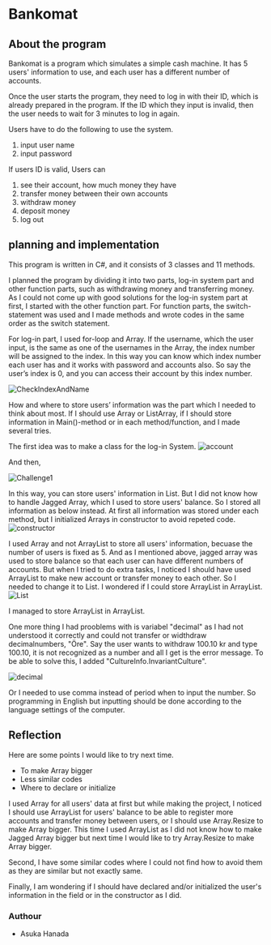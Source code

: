 # Bankomat
## About the program
Bankomat is a program which simulates a simple cash machine. 
It has 5 users' information to use, and each user has a different number of accounts.

Once the user starts the program, they need to log in with their ID, which is already prepared in the program. 
If the ID which they input is invalid, then the user needs to wait for 3 minutes to log in again.

Users have to do the following to use the system.
1. input user name
2. input password

If users ID is valid,
Users can  
1. see their account, how much money they have
2. transfer money between their own accounts
3. withdraw money
4. deposit money
5. log out

## planning and implementation

This program is written in C#, and it consists of 3 classes and 11 methods. 

I planned the program by dividing it into two parts, log-in system part and other function parts, such as withdrawing money and transferring money. 
As I could not come up with good solutions for the log-in system part at first, I started with the other function part. For function parts, the switch-statement was used and I made methods and wrote codes in the same order as the switch statement.

For log-in part, I used for-loop and Array. If the username, which the user input, is the same as one of the usernames in the Array, the index number will be assigned to the index. 
In this way you can know which index number each user has and it works with password and accounts also. So say the user’s index is 0, and you can access their account by this index number. 

![CheckIndexAndName](https://github.com/askahana/Bankomat/assets/144675449/50f0c668-0acb-48cc-a517-702c7cd558e5)

How and where to store users’ information was the part which I needed to think about most. If I should use Array or ListArray, if I should store information in Main()-method or in each method/function, and I made several tries. 

The first idea was to make a class for the log-in System.
![account](https://github.com/askahana/Bankomat/assets/144675449/e44f29a8-1fd1-4ec5-9a46-0f0522e7200e)

And then,

![Challenge1](https://github.com/askahana/Bankomat/assets/144675449/2aa53281-3c16-49a8-9da0-d7176e36f60f)

In this way, you can store users' information in List. But I did not know how to handle Jagged Array, which I used to store users' balance. So I stored all information as below instead. At first all information was stored under each method, but I initialized Arrays in constructor to avoid repeted code.
![constructor](https://github.com/askahana/Bankomat/assets/144675449/bac3ad96-293d-4931-8790-8d5f926cc388)

I used Array and not ArrayList to store all users' information, becuase the number of users is fixed as 5. And as I mentioned above, jagged array was used to store balance so that each user can have different numbers of accounts. But when I tried to do extra tasks, I noticed I should have used ArrayList to make new account or transfer money to each other. So I needed to change it to List. I wondered if I could store ArrayList in ArrayList.
![List](https://github.com/askahana/Bankomat/assets/144675449/59b54c07-7737-4c2f-933f-ae612c103b96)

I managed to store ArrayList in ArrayList.

One more thing I had prooblems with is variabel "decimal" as I had not understood it correctly and could not transfer or widthdraw decimalnumbers, "Öre". Say the user wants to withdraw 100.10 kr and type 100.10, it is not recognized as a number and all I get is the error message. To be able to solve this, I added "CultureInfo.InvariantCulture". 

![decimal](https://github.com/askahana/Bankomat/assets/144675449/186bbf14-f162-4915-be82-b677f9d5b96f)

Or I needed to use comma instead of period when to input the number. So programming in English but inputting should be done according to the language settings of the computer.


## Reflection
Here are some points I would like to try next time.

- To make Array bigger
- Less similar codes
- Where to declare or initialize

I used Array for all users' data at first but while making the project, I noticed I should use ArrayList for users' balance to be able to register more accounts and transfer money between users, or I should use Array.Resize to make Array bigger. This time I used ArrayList as I did not know how to make Jagged Array bigger but next time I would like to try Array.Resize to make Array bigger.

Second, I have some similar codes where I could not find how to avoid them as they are similar but not exactly same. 

Finally, I am wondering if I should have declared and/or initialized the user's information in the field or in the constructor as I did. 

### Authour
* Asuka Hanada
